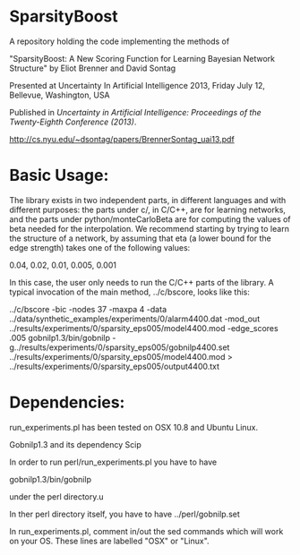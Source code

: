 SparsityBoost
=============



A repository holding the code implementing the methods of 


"SparsityBoost: A New Scoring Function for Learning Bayesian
Network Structure"
by Eliot Brenner and David Sontag


Presented at Uncertainty In Artificial Intelligence 2013, Friday July 12, Bellevue, Washington, USA

Published in <i>Uncertainty in Artificial Intelligence: Proceedings of the Twenty-Eighth Conference (2013)</i>.


http://cs.nyu.edu/~dsontag/papers/BrennerSontag_uai13.pdf

Basic Usage:
==============
The library exists in two independent parts, in different languages and with different purposes: the parts under c/, in C/C++, are for learning networks, and the parts under python/monteCarloBeta
are for computing the values of beta needed for the interpolation.  We recommend starting by trying to learn the structure of a network, by assuming that eta (a lower bound for the edge strength) takes one of the following values:

0.04, 0.02, 0.01, 0.005, 0.001

In this case, the user only needs to run the C/C++ parts of the library.  A typical invocation of the main method, ../c/bscore, looks like this:

../c/bscore -bic -nodes 37 -maxpa 4 -data ../data/synthetic_examples/experiments/0/alarm4400.dat -mod_out ../results/experiments/0/sparsity_eps005/model4400.mod -edge_scores .005
 gobnilp1.3/bin/gobnilp -g../results/experiments/0/sparsity_eps005/gobnilp4400.set ../results/experiments/0/sparsity_eps005/model4400.mod > ../results/experiments/0/sparsity_eps005/output4400.txt


Dependencies:
=============

run_experiments.pl has been tested on OSX 10.8 and Ubuntu Linux.

Gobnilp1.3 and its dependency Scip

In order to run perl/run_experiments.pl you have to have 

gobnilp1.3/bin/gobnilp

under the perl directory.u

In ther perl directory itself, you have to have ../perl/gobnilp.set

In run_experiments.pl, comment in/out the sed commands which will work on your OS.  These lines are labelled "OSX" or "Linux". 


